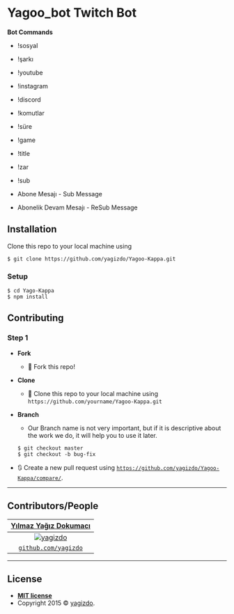 # Yagoo_bot Twitch Bot

**Bot Commands**

- !sosyal
- !şarkı
- !youtube
- !instagram
- !discord
- !komutlar
- !süre
- !game
- !title
- !zar
- !sub

- Abone Mesajı - Sub Message

- Abonelik Devam Mesajı - ReSub Message

## Installation


Clone this repo to your local machine using 
```shell
$ git clone https://github.com/yagizdo/Yagoo-Kappa.git
```

### Setup
```shell
$ cd Yago-Kappa
$ npm install
```

## Contributing

### Step 1

- **Fork**
    - 🍴 Fork this repo!

- **Clone**
    - 👯 Clone this repo to your local machine using `https://github.com/yourname/Yagoo-Kappa.git`


- **Branch**
    - Our Branch name is not very important, but if it is descriptive about the work we do, it will help you to use it later.

    ```shell
    $ git checkout master
    $ git checkout -b bug-fix
    ```

- 🔃 Create a new pull request using <a href="https://github.com/yagizdo/Yagoo-Kappa/compare/" target="_blank">`https://github.com/yagizdo/Yagoo-Kappa/compare/`</a>.

---

## Contributors/People
| <a href="https://www.github.com/yagizdo" target="_blank">**Yılmaz Yağız Dokumacı**</a>
| :---: 
| [![yagizdo](https://avatars2.githubusercontent.com/u/31064552?s=200&v=4)](http://fvcproductions.com)
| <a href="http://github.com/fvcproductions" target="_blank">`github.com/yagizdo`</a>

---

## License

- **[MIT license](http://opensource.org/licenses/mit-license.php)**
- Copyright 2015 © <a href="https://github.com/yagizdo" target="_blank">yagizdo</a>.
